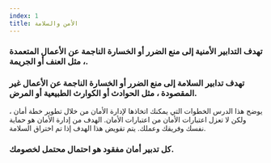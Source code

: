 ```yaml
---
index: 1
title: الأمن والسلامة
---
```

### تهدف التدابير الأمنية إلى منع الضرر أو الخسارة الناجمة عن الأعمال المتعمدة ، مثل العنف أو الجريمة.

### تهدف تدابير السلامة إلى منع الضرر أو الخسارة الناجمة عن الأعمال غير المقصودة ، مثل الحوادث أو الكوارث الطبيعية أو المرض.

يوضح هذا الدرس الخطوات التي يمكنك اتخاذها لإدارة الأمان من خلال تطوير خطة أمان ، ولكن لا تعزل اعتبارات الأمان من اعتبارات الأمان. الهدف من إدارة الأمان هو حماية نفسك وفريقك وعملك. يتم تقويض هذا الهدف إذا تم اختراق السلامة.

### كل تدبير أمان مفقود هو احتمال محتمل لخصومك.